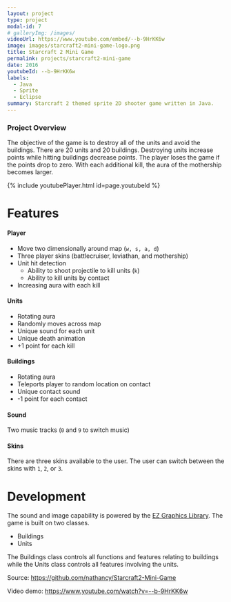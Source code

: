 ```yaml
---
layout: project
type: project
modal-id: 7
# galleryImg: /images/
videoUrl: https://www.youtube.com/embed/--b-9HrKK6w
image: images/starcraft2-mini-game-logo.png
title: Starcraft 2 Mini Game
permalink: projects/starcraft2-mini-game
date: 2016
youtubeId: --b-9HrKK6w
labels:
  - Java
  - Sprite
  - Eclipse
summary: Starcraft 2 themed sprite 2D shooter game written in Java.
---
```

### Project Overview
The objective of the game is to destroy all of the units and avoid the buildings. There are 20 units and 20 buildings. Destroying units increase points while hitting buildings decrease points. The player loses the game if the points drop to zero. With each additional kill, the aura of the mothership becomes larger.

{% include youtubePlayer.html id=page.youtubeId %}

# Features
#### Player
  * Move two dimensionally around map (`w, s, a, d`)
  * Three player skins (battlecruiser, leviathan, and mothership)
   * Unit hit detection
      * Ability to shoot projectile to kill units (`k`)
      * Ability to kill units by contact
  * Increasing aura with each kill
 
#### Units
  * Rotating aura
  * Randomly moves across map
  * Unique sound for each unit 
  * Unique death animation
  * +1 point for each kill
  
#### Buildings
  * Rotating aura
  * Teleports player to random location on contact
  * Unique contact sound
  * -1 point for each contact

#### Sound
Two music tracks (`0` and `9` to switch music)
  
#### Skins
There are three skins available to the user. The user can switch between the skins with `1`, `2`, or `3`.

# Development 
The sound and image capability is powered by the [EZ Graphics Library](http://www2.hawaii.edu/~dylank/ics111/). The game is built on two classes.
 * Buildings
 * Units
 
 The Buildings class controls all functions and features relating to buildings while the Units class controls all features involving the units.

Source: <a href="https://github.com/nathancy/Starcraft2-Mini-Game" target="_blank"><i class="large github icon"></i>https://github.com/nathancy/Starcraft2-Mini-Game</a>

Video demo: <a href="https://www.youtube.com/watch?v=--b-9HrKK6w" target="_blank"><i class="large youtube icon"></i>https://www.youtube.com/watch?v=--b-9HrKK6w</a>